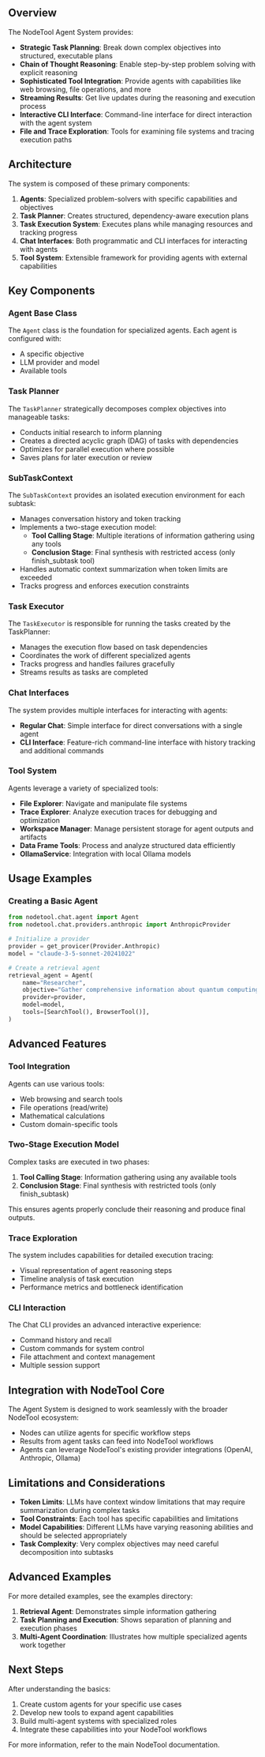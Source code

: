 ## Overview

The NodeTool Agent System provides:

- **Strategic Task Planning**: Break down complex objectives into structured, executable plans
- **Chain of Thought Reasoning**: Enable step-by-step problem solving with explicit reasoning
- **Sophisticated Tool Integration**: Provide agents with capabilities like web browsing, file operations, and more
- **Streaming Results**: Get live updates during the reasoning and execution process
- **Interactive CLI Interface**: Command-line interface for direct interaction with the agent system
- **File and Trace Exploration**: Tools for examining file systems and tracing execution paths

## Architecture

The system is composed of these primary components:

1. **Agents**: Specialized problem-solvers with specific capabilities and objectives
2. **Task Planner**: Creates structured, dependency-aware execution plans
3. **Task Execution System**: Executes plans while managing resources and tracking progress
4. **Chat Interfaces**: Both programmatic and CLI interfaces for interacting with agents
5. **Tool System**: Extensible framework for providing agents with external capabilities

## Key Components

### Agent Base Class

The `Agent` class is the foundation for specialized agents.
Each agent is configured with:

- A specific objective
- LLM provider and model
- Available tools

### Task Planner

The `TaskPlanner` strategically decomposes complex objectives into manageable tasks:

- Conducts initial research to inform planning
- Creates a directed acyclic graph (DAG) of tasks with dependencies
- Optimizes for parallel execution where possible
- Saves plans for later execution or review

### SubTaskContext

The `SubTaskContext` provides an isolated execution environment for each subtask:

- Manages conversation history and token tracking
- Implements a two-stage execution model:
  - **Tool Calling Stage**: Multiple iterations of information gathering using any tools
  - **Conclusion Stage**: Final synthesis with restricted access (only finish_subtask tool)
- Handles automatic context summarization when token limits are exceeded
- Tracks progress and enforces execution constraints

### Task Executor

The `TaskExecutor` is responsible for running the tasks created by the TaskPlanner:

- Manages the execution flow based on task dependencies
- Coordinates the work of different specialized agents
- Tracks progress and handles failures gracefully
- Streams results as tasks are completed

### Chat Interfaces

The system provides multiple interfaces for interacting with agents:

- **Regular Chat**: Simple interface for direct conversations with a single agent
- **CLI Interface**: Feature-rich command-line interface with history tracking and additional commands

### Tool System

Agents leverage a variety of specialized tools:

- **File Explorer**: Navigate and manipulate file systems
- **Trace Explorer**: Analyze execution traces for debugging and optimization
- **Workspace Manager**: Manage persistent storage for agent outputs and artifacts
- **Data Frame Tools**: Process and analyze structured data efficiently
- **OllamaService**: Integration with local Ollama models

## Usage Examples

### Creating a Basic Agent

```python
from nodetool.chat.agent import Agent
from nodetool.chat.providers.anthropic import AnthropicProvider

# Initialize a provider
provider = get_provicer(Provider.Anthropic)
model = "claude-3-5-sonnet-20241022"

# Create a retrieval agent
retrieval_agent = Agent(
    name="Researcher",
    objective="Gather comprehensive information about quantum computing",
    provider=provider,
    model=model,
    tools=[SearchTool(), BrowserTool()],
)
```

## Advanced Features

### Tool Integration

Agents can use various tools:

- Web browsing and search tools
- File operations (read/write)
- Mathematical calculations
- Custom domain-specific tools

### Two-Stage Execution Model

Complex tasks are executed in two phases:

1. **Tool Calling Stage**: Information gathering using any available tools
2. **Conclusion Stage**: Final synthesis with restricted tools (only finish_subtask)

This ensures agents properly conclude their reasoning and produce final outputs.

### Trace Exploration

The system includes capabilities for detailed execution tracing:

- Visual representation of agent reasoning steps
- Timeline analysis of task execution
- Performance metrics and bottleneck identification

### CLI Interaction

The Chat CLI provides an advanced interactive experience:

- Command history and recall
- Custom commands for system control
- File attachment and context management
- Multiple session support

## Integration with NodeTool Core

The Agent System is designed to work seamlessly with the broader NodeTool ecosystem:

- Nodes can utilize agents for specific workflow steps
- Results from agent tasks can feed into NodeTool workflows
- Agents can leverage NodeTool's existing provider integrations (OpenAI, Anthropic, Ollama)

## Limitations and Considerations

- **Token Limits**: LLMs have context window limitations that may require summarization during complex tasks
- **Tool Constraints**: Each tool has specific capabilities and limitations
- **Model Capabilities**: Different LLMs have varying reasoning abilities and should be selected appropriately
- **Task Complexity**: Very complex objectives may need careful decomposition into subtasks

## Advanced Examples

For more detailed examples, see the examples directory:

1. **Retrieval Agent**: Demonstrates simple information gathering
2. **Task Planning and Execution**: Shows separation of planning and execution phases
3. **Multi-Agent Coordination**: Illustrates how multiple specialized agents work together

## Next Steps

After understanding the basics:

1. Create custom agents for your specific use cases
2. Develop new tools to expand agent capabilities
3. Build multi-agent systems with specialized roles
4. Integrate these capabilities into your NodeTool workflows

For more information, refer to the main NodeTool documentation.
